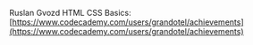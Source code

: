 Ruslan Gvozd
HTML CSS Basics: [https://www.codecademy.com/users/grandotel/achievements](https://www.codecademy.com/users/grandotel/achievements)